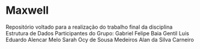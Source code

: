 # Maxwell
Repositório voltado para a realização do trabalho final da disciplina Estrutura de Dados
Participantes do Grupo:
Gabriel Felipe Baia Gentil
Luis Eduardo Alencar Melo
Sarah Ocy de Sousa Medeiros
Alan da Silva Carneiro
